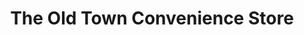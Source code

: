 ---
title: "The Old Town Convenience Store"
url: /bexhill-on-sea/the-old-town-convenience-store/
shop: convenience
---